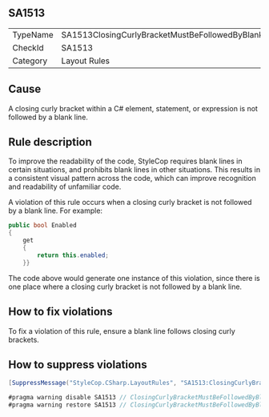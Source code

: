 ﻿## SA1513

<table>
<tr>
  <td>TypeName</td>
  <td>SA1513ClosingCurlyBracketMustBeFollowedByBlankLine</td>
</tr>
<tr>
  <td>CheckId</td>
  <td>SA1513</td>
</tr>
<tr>
  <td>Category</td>
  <td>Layout Rules</td>
</tr>
</table>

## Cause

A closing curly bracket within a C# element, statement, or expression is not followed by a blank line.

## Rule description

To improve the readability of the code, StyleCop requires blank lines in certain situations, and prohibits blank lines in other situations. This results in a consistent visual pattern across the code, which can improve recognition and readability of unfamiliar code.

A violation of this rule occurs when a closing curly bracket is not followed by a blank line. For example:

```csharp
public bool Enabled
{
    get 
    { 
        return this.enabled; 
    }}
```

The code above would generate one instance of this violation, since there is one place where a closing curly bracket is not followed by a blank line.

## How to fix violations

To fix a violation of this rule, ensure a blank line follows closing curly brackets.

## How to suppress violations

```csharp
[SuppressMessage("StyleCop.CSharp.LayoutRules", "SA1513:ClosingCurlyBracketMustBeFollowedByBlankLine", Justification = "Reviewed.")]
```

```csharp
#pragma warning disable SA1513 // ClosingCurlyBracketMustBeFollowedByBlankLine
#pragma warning restore SA1513 // ClosingCurlyBracketMustBeFollowedByBlankLine
```
